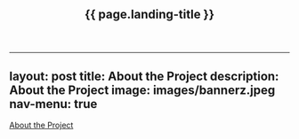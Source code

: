 <html>
    <!-- Banner -->
    <section id="banner" class="major">
        <div class="inner">
            <header class="major">
                <h1>{{ page.landing-title }}</h1>
            </header>
            <div class="content">
                <ul class="actions">
                </ul>
            </div>
        </div>
    </section>
    
</html>

---
layout: post
title: About the Project
description: About the Project
image: images/bannerz.jpeg
nav-menu: true
--- 

[About the Project](https://blogs.iu.edu/oneillschool/2022/10/12/new-report-provides-road-map-for-the-science-of-nature-based-climate-solutions/)
